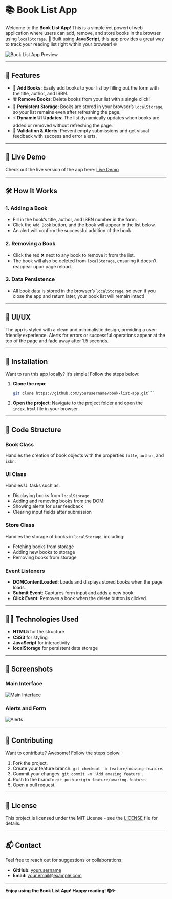 # 📚 Book List App

Welcome to the **Book List App**! This is a simple yet powerful web application where users can add, remove, and store books in the browser using `localStorage`. 🚀 Built using **JavaScript**, this app provides a great way to track your reading list right within your browser! 🌐

![Book List App Preview](https://via.placeholder.com/800x400.png) <!-- Optional: Add a screenshot here -->

---

## 🌟 Features

- 📖 **Add Books**: Easily add books to your list by filling out the form with the title, author, and ISBN.
- 🗑️ **Remove Books**: Delete books from your list with a single click!
- 💾 **Persistent Storage**: Books are stored in your browser’s `localStorage`, so your list remains even after refreshing the page.
- ⚡ **Dynamic UI Updates**: The list dynamically updates when books are added or removed without refreshing the page.
- 🚨 **Validation & Alerts**: Prevent empty submissions and get visual feedback with success and error alerts.

---

## 🚀 Live Demo

Check out the live version of the app here: [Live Demo](https://example.com) <!-- Update with your live link -->

---

## 🛠️ How It Works

### 1. **Adding a Book**
- Fill in the book’s title, author, and ISBN number in the form.
- Click the `Add Book` button, and the book will appear in the list below.
- An alert will confirm the successful addition of the book.

### 2. **Removing a Book**
- Click the red ❌ next to any book to remove it from the list.
- The book will also be deleted from `localStorage`, ensuring it doesn’t reappear upon page reload.

### 3. **Data Persistence**
- All book data is stored in the browser’s `localStorage`, so even if you close the app and return later, your book list will remain intact!

---

## 🎨 UI/UX

The app is styled with a clean and minimalistic design, providing a user-friendly experience. Alerts for errors or successful operations appear at the top of the page and fade away after 1.5 seconds.

---

## 🔧 Installation

Want to run this app locally? It’s simple! Follow the steps below:

1. **Clone the repo**:
   ```bash
   git clone https://github.com/yourusername/book-list-app.git```

2. **Open the project**: Navigate to the project folder and open the `index.html` file in your browser.

---

## 📝 Code Structure

### Book Class
Handles the creation of book objects with the properties `title`, `author`, and `isbn`.

### UI Class
Handles UI tasks such as:
- Displaying books from `localStorage`
- Adding and removing books from the DOM
- Showing alerts for user feedback
- Clearing input fields after submission

### Store Class
Handles the storage of books in `localStorage`, including:
- Fetching books from storage
- Adding new books to storage
- Removing books from storage

### Event Listeners
- **DOMContentLoaded**: Loads and displays stored books when the page loads.
- **Submit Event**: Captures form input and adds a new book.
- **Click Event**: Removes a book when the delete button is clicked.

---

## 🧑‍💻 Technologies Used

- **HTML5** for the structure
- **CSS3** for styling
- **JavaScript** for interactivity
- **localStorage** for persistent data storage

---

## 📸 Screenshots

### Main Interface
![Main Interface](https://via.placeholder.com/800x400.png) <!-- Replace with actual screenshot -->

### Alerts and Form
![Alerts](https://via.placeholder.com/800x400.png) <!-- Replace with actual screenshot -->

---

## 🤝 Contributing

Want to contribute? Awesome! Follow the steps below:

1. Fork the project.
2. Create your feature branch: `git checkout -b feature/amazing-feature`.
3. Commit your changes: `git commit -m 'Add amazing feature'`.
4. Push to the branch: `git push origin feature/amazing-feature`.
5. Open a pull request.

---

## 🧾 License

This project is licensed under the MIT License - see the [LICENSE](LICENSE) file for details.

---

## 📬 Contact

Feel free to reach out for suggestions or collaborations:

- **GitHub**: [yourusername](https://github.com/yourusername)
- **Email**: your.email@example.com

---

**Enjoy using the Book List App! Happy reading! 📚✨**
